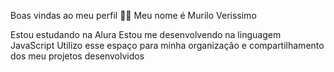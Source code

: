 Boas vindas ao meu perfil 💙💙
Meu nome é Murilo Verissimo

Estou estudando na Alura
Estou me desenvolvendo na linguagem JavaScript
Utilizo esse espaço para minha organização e compartilhamento dos meu projetos desenvolvidos
